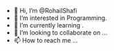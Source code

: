 - 👋 Hi, I’m @RohailShafi
- 👀 I’m interested in Programming.
- 🌱 I’m currently learning .
- 💞️ I’m looking to collaborate on ...
- 📫 How to reach me ...

<!---
RohailShafi/RohailShafi is Programmer because its `README.md` (this file) appears on your GitHub profile.
You can click the Preview link to take a look at your changes.
--->
